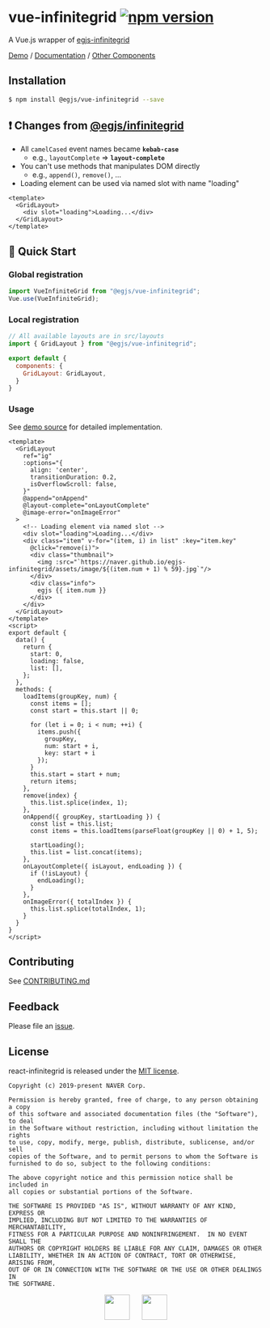 # vue-infinitegrid [![npm version](https://badge.fury.io/js/%40egjs%2Fvue-infinitegrid.svg)](https://badge.fury.io/js/%40egjs%2Fvue-infinitegrid)

A Vue.js wrapper of [egjs-infinitegrid](https://github.com/naver/egjs-infinitegrid)

[Demo](https://codesandbox.io/s/egjsvue-infinitegrid-examples-itlw2) / [Documentation](https://naver.github.io/egjs-infinitegrid/release/latest/doc/) / [Other Components](https://naver.github.io/egjs/)

## Installation
```bash
$ npm install @egjs/vue-infinitegrid --save
```

## ❗ Changes from [@egjs/infinitegrid](https://github.com/naver/egjs-infinitegrid)
- All `camelCased` event names became **`kebab-case`**
  - e.g., `layoutComplete` => **`layout-complete`**
- You can't use methods that manipulates DOM directly
  - e.g., `append()`, `remove()`, ...
- Loading element can be used via named slot with name "loading"
```vue
<template>
  <GridLayout>
    <div slot="loading">Loading...</div>
  </GridLayout>
</template>
```

## 🏃 Quick Start
### Global registration
```js
import VueInfiniteGrid from "@egjs/vue-infinitegrid";
Vue.use(VueInfiniteGrid);
```

### Local registration
```js
// All available layouts are in src/layouts
import { GridLayout } from "@egjs/vue-infinitegrid";

export default {
  components: {
    GridLayout: GridLayout,
  }
}
```

### Usage
See [demo source](https://github.com/naver/egjs-infinitegrid/tree/master/packages/vue-infinitegrid/demo) for detailed implementation.

```vue
<template>
  <GridLayout
    ref="ig"
    :options="{
      align: 'center',
      transitionDuration: 0.2,
      isOverflowScroll: false,
    }"
    @append="onAppend"
    @layout-complete="onLayoutComplete"
    @image-error="onImageError"
  >
    <!-- Loading element via named slot -->
    <div slot="loading">Loading...</div>
    <div class="item" v-for="(item, i) in list" :key="item.key"
      @click="remove(i)">
      <div class="thumbnail">
        <img :src="`https://naver.github.io/egjs-infinitegrid/assets/image/${(item.num + 1) % 59}.jpg`"/>
      </div>
      <div class="info">
        egjs {{ item.num }}
      </div>
    </div>
  </GridLayout>
</template>
<script>
export default {
  data() {
    return {
      start: 0,
      loading: false,
      list: [],
    };
  },
  methods: {
    loadItems(groupKey, num) {
      const items = [];
      const start = this.start || 0;

      for (let i = 0; i < num; ++i) {
        items.push({
          groupKey,
          num: start + i,
          key: start + i
        });
      }
      this.start = start + num;
      return items;
    },
    remove(index) {
      this.list.splice(index, 1);
    },
    onAppend({ groupKey, startLoading }) {
      const list = this.list;
      const items = this.loadItems(parseFloat(groupKey || 0) + 1, 5);

      startLoading();
      this.list = list.concat(items);
    },
    onLayoutComplete({ isLayout, endLoading }) {
      if (!isLayout) {
        endLoading();
      }
    },
    onImageError({ totalIndex }) {
      this.list.splice(totalIndex, 1);
    }
  }
}
</script>
```

## Contributing
See [CONTRIBUTING.md](https://github.com/naver/egjs-infinitegrid/blob/master/CONTRIBUTING.md)

## Feedback
Please file an [issue](https://github.com/naver/egjs-infinitegrid/issues).


## License
react-infinitegrid is released under the [MIT license](https://github.com/naver/egjs-infinitegrid/blob/master/LICENSE).


```
Copyright (c) 2019-present NAVER Corp.

Permission is hereby granted, free of charge, to any person obtaining a copy
of this software and associated documentation files (the "Software"), to deal
in the Software without restriction, including without limitation the rights
to use, copy, modify, merge, publish, distribute, sublicense, and/or sell
copies of the Software, and to permit persons to whom the Software is
furnished to do so, subject to the following conditions:

The above copyright notice and this permission notice shall be included in
all copies or substantial portions of the Software.

THE SOFTWARE IS PROVIDED "AS IS", WITHOUT WARRANTY OF ANY KIND, EXPRESS OR
IMPLIED, INCLUDING BUT NOT LIMITED TO THE WARRANTIES OF MERCHANTABILITY,
FITNESS FOR A PARTICULAR PURPOSE AND NONINFRINGEMENT.  IN NO EVENT SHALL THE
AUTHORS OR COPYRIGHT HOLDERS BE LIABLE FOR ANY CLAIM, DAMAGES OR OTHER
LIABILITY, WHETHER IN AN ACTION OF CONTRACT, TORT OR OTHERWISE, ARISING FROM,
OUT OF OR IN CONNECTION WITH THE SOFTWARE OR THE USE OR OTHER DEALINGS IN
THE SOFTWARE.
```

<p align=center>
  <a href="https://naver.github.io/egjs/"><img height="50" src="https://naver.github.io/egjs/img/logotype1_black.svg" ></a>&nbsp;&nbsp;&nbsp;&nbsp;&nbsp;&nbsp;<a href="https://github.com/naver"><img height="50" src="https://naver.github.io/OpenSourceGuide/book/assets/naver_logo.png" /></a>
</p>
